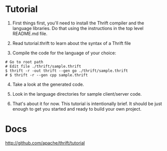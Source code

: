 Tutorial
========

1) First things first, you'll need to install the Thrift compiler and the
   language libraries. Do that using the instructions in the top level
   README.md file.

2) Read tutorial.thrift to learn about the syntax of a Thrift file

3) Compile the code for the language of your choice:
```shell
# Go to root path
# Edit file ./thrift/sample.thrift
$ thrift -r -out thrift --gen go ./thrift/sample.thrift
# $ thrift -r --gen cpp sample.thrift
```
4) Take a look at the generated code.

5) Look in the language directories for sample client/server code.

6) That's about it for now. This tutorial is intentionally brief. It should be
   just enough to get you started and ready to build your own project.


Docs
========
http://github.com/apache/thrift/tutorial
